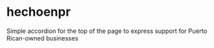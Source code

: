 # hechoenpr
Simple accordion for the top of the page to express support for Puerto Rican-owned businesses
